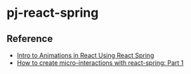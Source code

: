 # pj-react-spring

## Reference

- [Intro to Animations in React Using React Spring](https://www.digitalocean.com/community/tutorials/react-intro-to-react-spring)
- [How to create micro-interactions with react-spring: Part 1](https://stackoverflow.blog/2020/01/16/how-to-create-micro-interactions-with-react-spring-part-1/)
